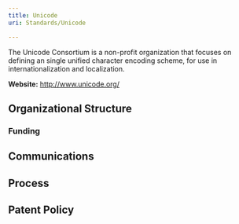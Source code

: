 ```yaml
---
title: Unicode
uri: Standards/Unicode

---
```

The Unicode Consortium is a non-profit organization that focuses on defining an single unified character encoding scheme, for use in internationalization and localization.

**Website:** <http://www.unicode.org/>

## <span>Organizational Structure</span>

### <span>Funding</span>

## <span>Communications</span>

## <span>Process</span>

## <span>Patent Policy</span>